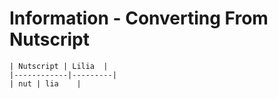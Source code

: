 # Information - Converting From Nutscript
```
| Nutscript | Lilia  |
|------------|---------|
| nut | lia    |

```